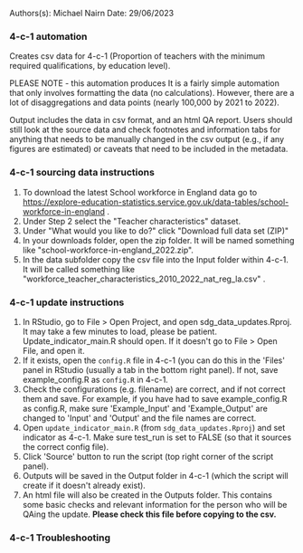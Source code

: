 Authors(s): Michael Nairn
Date: 29/06/2023

### 4-c-1 automation

Creates csv data for 4-c-1 (Proportion of teachers with the minimum required qualifications, by education level).

PLEASE NOTE - this automation produces 
It is a fairly simple automation that only involves formatting the data (no calculations). However, there are a lot of disaggregations and data points (nearly 100,000 by 2021 to 2022).


Output includes the data in csv format, and an html QA report. Users should still look at the source data and check footnotes and information tabs for anything that needs to be manually changed in the csv output (e.g., if any figures are estimated) or caveats that need to be included in the metadata. 


### 4-c-1 sourcing data instructions

1) To download the latest School workforce in England data go to https://explore-education-statistics.service.gov.uk/data-tables/school-workforce-in-england .
2) Under Step 2 select the "Teacher characteristics" dataset. 
3) Under "What would you like to do?" click "Download full data set (ZIP)"
4) In your downloads folder, open the zip folder. It will be named something like "school-workforce-in-england_2022.zip".
5) In the data subfolder copy the csv file into the Input folder within 4-c-1. It will be called something like "workforce_teacher_characteristics_2010_2022_nat_reg_la.csv" . 




### 4-c-1 update instructions

1) In RStudio, go to File > Open Project, and open sdg_data_updates.Rproj. It may take a few minutes to load, please be patient. Update_indicator_main.R should open. If it doesn't go to File > Open File, and open it. 
4) If it exists, open the `config.R` file in 4-c-1 (you can do this in the 'Files' panel in RStudio (usually a tab in the bottom right panel). If not, save example_config.R as `config.R` in 4-c-1.
5) Check the configurations (e.g. filename) are correct, and if not correct them and save. For example, if you have had to save example_config.R as config.R, make sure 'Example_Input' and 'Example_Output' are changed to 'Input' and 'Output' and the file names are correct. 
6) Open `update_indicator_main.R` (from `sdg_data_updates.Rproj`) and set indicator as 4-c-1. Make sure test_run is set to FALSE (so that it sources the correct config file). 
7) Click 'Source' button to run the script (top right corner of the script panel).  
8) Outputs will be saved in the Output folder in 4-c-1 (which the script will create if it doesn't already exist).  
9) An html file will also be created in the Outputs folder. This contains some basic checks and relevant information for the person who will be QAing the update. **Please check this file before copying to the csv.** 




### 4-c-1 Troubleshooting





